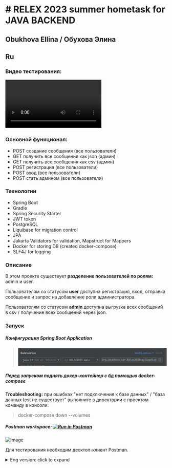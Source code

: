 # # RELEX 2023 summer hometask for JAVA BACKEND
## Obukhova Ellina / Обухова Элина
## Ru
### Видео тестирования:
![Video of the testing](src/main/resources/video/video.mp4)

### Основной функционал:

- POST создание сообщения (все пользователи)
- GET получить все сообщения как json (админ)
- GET получить все сообщения как csv (админ)
- POST регистрация (все пользователи)
- POST вход (все пользователи)
- POST стать админом (все пользователи)

### Технологии
- Spring Boot
- Gradle
- Spring Security Starter
- JWT token
- PostgreSQL
- Liquibase for migration control
- JPA
- Jakarta Validators for validation, Mapstruct for Mappers
- Docker for storing DB (created docker-compose)
- SLF4J for logging

### Описание

В этом проекте существует **разделение пользователей по ролям:** admin и user.

Пользователям со статусом **user** доступна регистрация, вход, отправка сообщение и запрос на добавление роли администратора.

Пользователям со статусом **admin** доступна выгрузка всех сообщений в csv / получение всех сообщений через json.

### Запуск
##### Конфигурация Spring Boot Application
> <img src="Pasted image 20230713125437.png">
##### Перед запуском поднять докер-контейнер с бд помощью docker-compose

**Troubleshooting:** при ошибках "нет подключения к базе данных" / "база данных test не существует" выполните в директории с проектом команду в консоли:

> docker-compose down --volumes

##### Postman workspace: [![Run in Postman](https://run.pstmn.io/button.svg)](https://app.getpostman.com/run-collection/16916558-e7081c88-5d5b-4791-b109-a737318d7cc3?action=collection%2Ffork&source=rip_markdown&collection-url=entityId%3D16916558-e7081c88-5d5b-4791-b109-a737318d7cc3%26entityType%3Dcollection%26workspaceId%3D5fb6f1e9-c29c-4089-85b4-3422c977a967)
![image](https://github.com/WriteWrote/RELEX2023_omework/assets/45429218/b9e322dd-d2e1-4a32-80e8-d45ffd3782ba)

Для тестирования необходим десктоп-клиент Postman.

<details>
    <summary>Eng version: click to expand</summary>
    ## Basic API:
    - POST
    - GET
</details>